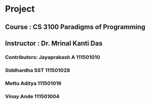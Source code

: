 # Project
## Course : CS 3100 Paradigms of Programming

## Instructor : Dr. Mrinal Kanti Das

### Contributors: Jayaprakash A     111501010
###               Siddhardha SST    111501028
###               Mettu Aditya      111501016
###               Vinay Ande        111501004
